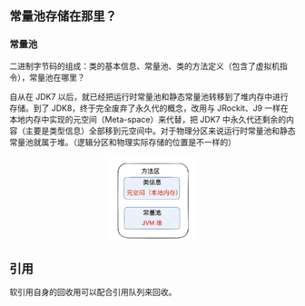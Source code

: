## 常量池存储在那里？

### 常量池

二进制字节码的组成：类的基本信息、常量池、类的方法定义（包含了虚拟机指令），常量池在哪里？

自从在 JDK7 以后，就已经把运行时常量池和静态常量池转移到了堆内存中进行存储。到了 JDK8，终于完全废弃了永久代的概念，改用与 JRockit、J9 一样在本地内存中实现的元空间（Meta-space）来代替，把 JDK7 中永久代还剩余的内容（主要是类型信息）全部移到元空间中。对于物理分区来说运行时常量池和静态常量池就属于堆。（逻辑分区和物理实际存储的位置是不一样的）

<div align="center"><img src="jvm_image/Method_Area.jpg" width="30%"></div>

## 引用

软引用自身的回收用可以配合引用队列来回收。